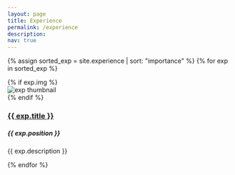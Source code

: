 ```yaml
---
layout: page
title: Experience
permalink: /experience
description: 
nav: true
---
```


<div class="newprojects container">

  {% assign sorted_exp = site.experience | sort: "importance" %}
  {% for exp in sorted_exp %}
  
  <div class="row mb-3">
      {% if exp.img %}
      <div class="col-sm-4 text-center">
          <img class="w-50" src="{{ exp.img | relative_url }}" alt="exp thumbnail">
      </div>
      {% endif %}
      <div class="col-sm-8">
          <a href="{{ exp.link }}" target="_blank"><h3 class="card-title">{{ exp.title }}</h3></a>
          <h5 class="card-text">{{ exp.position }}</h5>
          <p class="card-text">{{ exp.description }}</p>
      </div>
    <!-- </a> -->
  </div>
{% endfor %}

</div>
